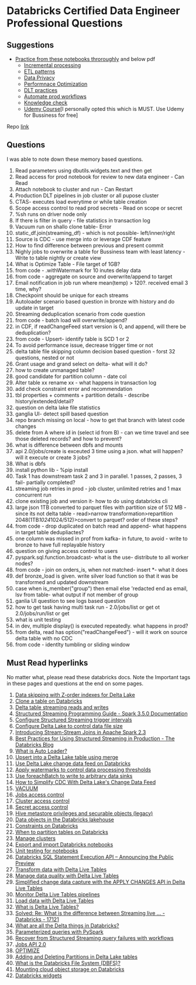 # Databricks Certified Data Engineer Professional Questions

## Suggestions

- [Practice from these notebooks throroughly](/files/advanced-data-engineering-with-databricks.dbc) and below pdf
  * [Incremental processing](/files/ade-mod-1-incremental-processing-with-spark-structured-streaming.pdf)
  * [ETL patterns](/files/ade-mod-2-streaming-etl-patterns-with-dlt.pdf)
  * [Data Privacy](/files/ade-mod-3-data-privacy-patterns.pdf)
  * [Performnace Optimization](/files/ade-mod-4-performance-optimization-with-spark-and-delta-lake.pdf)
  * [DLT practices](/files/ade-mod-5-swe-practices-with-dlt.pdf)
  * [Automate prod workflows](/files/files/ade-mod-6-automate-production-workflows.pdf)
  * [Knowledge check](/files/ADEWD_Knowledge_Checks.pdf)
  * [Udemy Course](https://www.udemy.com/course/practice-exams-databricks-data-engineer-professional-k/)[I personally opted this which is MUST. Use Udemy for Bussiness for free]

Repo [link](https://github.com/Amrit-Hub/Databricks-Certified-Data-Engineer-Professional-Questions)

## Questions

I was able to note down these memory based questions.

1. Read parameters using dbutils.widgets.text and then get
2. Read access for prod notebook for review to new data engineer - Can Read
3. Attach notebook to cluster and run - Can Restart
4. Production DLT pipelines in job cluster or all pupose cluster
5. CTAS- executes load everytime or while table creation
6. Scope access control to read prod secrets - Read on scope or secret
7. %sh runs on driver node only
8. If there is filter in query - file statistics in transaction log
9. Vacuum run on shallo clone table- Error
10. static_df.join(streaming_df) - which is not possible- left/inner/right
11. Source is CDC - use merge into or leverage CDF feature
12. How to find difference between previous and present commit
13. Nighly jobs to overwrite a table for Bussiness team with least latency - Write to table nightly or create view
14. What is Optimize Table - File target of 1GB?
15. from code - .withWatermark for 10 inutes delay data
16. from code - aggregate on source and overwrite/append to target
17. Email notification in job run where mean(temp) > 120?. received email 3 time,  why?
18. Checkpoint should be unique for each streams
19. Autoloader scenario based question in bronze with history and do update in target
20. Streaming deduplication scenario from code question
21. from code - batch load will overwrite/append?
22. in CDF, if readChangeFeed start version is 0, and append, will there be deduplication?
23. from code - Upsert- identify table is SCD 1 or 2
24. To avoid performance issue, decrease trigger time or not
25. delta table file skipping column decision based question - forst 32 questions, nested or not
26. Grant usage and grand select on delta- what will it do?
27. how to create unmanaged table?
28. good candidate for partition column - date col
29. Alter table xx rename xx - what happens in transaction log
30. add check constraint error and recommendation
31. tbl properties + comments + partition details - describe history/extended/detail?
32. question on delta lake file statistics
33. ganglia UI- detect spill based question
34. repo branch missing on local - how to get that branch with latest code changes
35. delete from A where id in (select id from B) -  can we time travel and see those deleted records? and how to prevent?
36. what is difference between dbfs and mounts
37. api 2.0/jobs/create is exceuted 3 time using a json. what will happen? will it execute or create 3 jobs?
38. What is dbfs
39. install python lib - %pip install
40. Task 1 has downstream task 2 and 3 in parallel. 1 passes, 2 passes, 3 fail- partially completed?
41. streaming job retries in prod - job cluster, unlimited retries and 1 max concurrent run
42. clone existing job and version it- how to do using databricks cli
43. large json 1TB converted to parquet files with partition size of 512 MB - since its not delta table - read>narrow transformation>repartition 2048(1TB*1024*1024/512)>convert to parquet? order of these steps?
44. from code - drop duplicated on batch read and append- what happens in target table dedupliactes?
45. one column was missed in prof from kafka- in future, to avoid - write to bronze to have full replayable history
46. question on giving access control to users
47. pyspark.sql.function.broadcast- what is the use- distribute to all worker nodes?
48. from code - join on orders_is, when not matched- insert *- what it does
49. def bronze_load is given. write silver load function so that it was be transformed and updated downstream
50. case when is_member("group") then email else 'redacted end as email, lsv from table- what output if not member of group
51. ganlia UI question to see logs based question
52. how to get task having multi task run - 2.0/jobs/list or get ot 2.0/jobs/run/list or get
53. what is unit testing
54. in dev, multiple display() is executed repeatedly. what happens in prod?
55. from delta, read has option("readChangeFeed") -  will it work on source delta table with no CDC
56. from code - identlty tumbling or sliding window

## Must Read hyperlinks

No matter what, please read these databricks docs. Note the Important tags in these pages and questions at the end on some pages.

1. [Data skipping with Z-order indexes for Delta Lake](https://docs.databricks.com/en/delta/data-skipping.html)
2. [Clone a table on Databricks](https://docs.databricks.com/en/delta/clone.html)
3. [Delta table streaming reads and writes](https://docs.databricks.com/en/structured-streaming/delta-lake.html)
4. [Structured Streaming Programming Guide - Spark 3.5.0 Documentation](https://spark.apache.org/docs/latest/structured-streaming-programming-guide.html)
5. [Configure Structured Streaming trigger intervals](https://docs.databricks.com/en/structured-streaming/triggers.html)
6. [Configure Delta Lake to control data file size](https://docs.databricks.com/en/delta/tune-file-size.html)
7. [Introducing Stream-Stream Joins in Apache Spark 2.3](https://www.databricks.com/blog/2018/03/13/introducing-stream-stream-joins-in-apache-spark-2-3.html)
8. [Best Practices for Using Structured Streaming in Production - The Databricks Blog](https://www.databricks.com/blog/streaming-production-collected-best-practices)
9. [What is Auto Loader?](https://docs.databricks.com/en/ingestion/auto-loader/index.html)
10. [Upsert into a Delta Lake table using merge](https://docs.databricks.com/en/delta/merge.html)
11. [Use Delta Lake change data feed on Databricks](https://docs.databricks.com/en/delta/delta-change-data-feed.html)
12. [Apply watermarks to control data processing thresholds](https://docs.databricks.com/en/structured-streaming/watermarks.html)
13. [Use foreachBatch to write to arbitrary data sinks](https://docs.databricks.com/en/structured-streaming/foreach.html)
14. [How to Simplify CDC With Delta Lake&#39;s Change Data Feed](https://www.databricks.com/blog/2021/06/09/how-to-simplify-cdc-with-delta-lakes-change-data-feed.html)
15. [VACUUM](https://docs.databricks.com/en/sql/language-manual/delta-vacuum.html)
16. [Jobs access control](https://docs.databricks.com/en/security/auth-authz/access-control/jobs-acl.html)
17. [Cluster access control](https://docs.databricks.com/en/security/auth-authz/access-control/cluster-acl.html)
18. [Secret access control](https://docs.databricks.com/en/security/auth-authz/access-control/secret-acl.html)
19. [Hive metastore privileges and securable objects (legacy)](https://docs.databricks.com/en/data-governance/table-acls/object-privileges.html)
20. [Data objects in the Databricks lakehouse](https://docs.databricks.com/en/lakehouse/data-objects.html)
21. [Constraints on Databricks](https://docs.databricks.com/en/tables/constraints.html)
22. [When to partition tables on Databricks](https://docs.databricks.com/en/tables/partitions.html)
23. [Manage clusters](https://docs.databricks.com/en/compute/clusters-manage.html)
24. [Export and import Databricks notebooks](https://docs.databricks.com/en/notebooks/notebook-export-import.html)
25. [Unit testing for notebooks](https://docs.databricks.com/en/notebooks/testing.html)
26. [Databricks SQL Statement Execution API – Announcing the Public Preview](https://www.databricks.com/blog/2023/03/07/databricks-sql-statement-execution-api-announcing-public-preview.html)
27. [Transform data with Delta Live Tables](https://docs.databricks.com/en/delta-live-tables/transform.html)
28. [Manage data quality with Delta Live Tables](https://docs.databricks.com/en/delta-live-tables/expectations.html)
29. [Simplified change data capture with the APPLY CHANGES API in Delta Live Tables](https://docs.databricks.com/en/delta-live-tables/cdc.html)
30. [Monitor Delta Live Tables pipelines](https://docs.databricks.com/en/delta-live-tables/observability.html)
31. [Load data with Delta Live Tables](https://docs.databricks.com/en/delta-live-tables/load.html)
32. [What is Delta Live Tables?](https://docs.databricks.com/en/delta-live-tables/index.html)
33. [Solved: Re: What is the difference between Streaming live ... - Databricks - 17121](https://community.databricks.com/t5/data-engineering/what-is-the-difference-between-streaming-live-table-and-live/m-p/17122#M11172)
34. [What are all the Delta things in Databricks?](https://docs.databricks.com/en/introduction/delta-comparison.html)
35. [Parameterized queries with PySpark](https://www.databricks.com/blog/parameterized-queries-pyspark)
36. [Recover from Structured Streaming query failures with workflows](https://docs.gcp.databricks.com/en/structured-streaming/query-recovery.html)
37. [Jobs API 2.0](https://docs.databricks.com/en/workflows/jobs/jobs-2.0-api.html)
38. [OPTIMIZE](https://docs.databricks.com/en/sql/language-manual/delta-optimize.html)
39. [Adding and Deleting Partitions in Delta Lake tables](https://delta.io/blog/2023-01-18-add-remove-partition-delta-lake/)
40. [What is the Databricks File System (DBFS)?](https://docs.databricks.com/en/dbfs/index.html)
41. [Mounting cloud object storage on Databricks](https://docs.databricks.com/en/dbfs/mounts.html)
42. [Databricks widgets](https://docs.databricks.com/en/notebooks/widgets.html)
